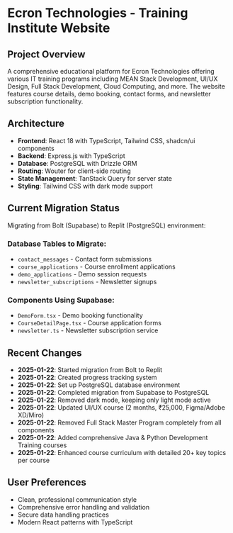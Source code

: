 # Ecron Technologies - Training Institute Website

## Project Overview
A comprehensive educational platform for Ecron Technologies offering various IT training programs including MEAN Stack Development, UI/UX Design, Full Stack Development, Cloud Computing, and more. The website features course details, demo booking, contact forms, and newsletter subscription functionality.

## Architecture
- **Frontend**: React 18 with TypeScript, Tailwind CSS, shadcn/ui components
- **Backend**: Express.js with TypeScript
- **Database**: PostgreSQL with Drizzle ORM
- **Routing**: Wouter for client-side routing
- **State Management**: TanStack Query for server state
- **Styling**: Tailwind CSS with dark mode support

## Current Migration Status
Migrating from Bolt (Supabase) to Replit (PostgreSQL) environment:

### Database Tables to Migrate:
- `contact_messages` - Contact form submissions
- `course_applications` - Course enrollment applications
- `demo_applications` - Demo session requests
- `newsletter_subscriptions` - Newsletter signups

### Components Using Supabase:
- `DemoForm.tsx` - Demo booking functionality
- `CourseDetailPage.tsx` - Course application forms
- `newsletter.ts` - Newsletter subscription service

## Recent Changes
- **2025-01-22**: Started migration from Bolt to Replit
- **2025-01-22**: Created progress tracking system
- **2025-01-22**: Set up PostgreSQL database environment
- **2025-01-22**: Completed migration from Supabase to PostgreSQL
- **2025-01-22**: Removed dark mode, keeping only light mode active
- **2025-01-22**: Updated UI/UX course (2 months, ₹25,000, Figma/Adobe XD/Miro)
- **2025-01-22**: Removed Full Stack Master Program completely from all components
- **2025-01-22**: Added comprehensive Java & Python Development Training courses
- **2025-01-22**: Enhanced course curriculum with detailed 20+ key topics per course

## User Preferences
- Clean, professional communication style
- Comprehensive error handling and validation
- Secure data handling practices
- Modern React patterns with TypeScript